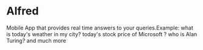 # Alfred
Mobile App that provides real time answers to your queries.Example: what is today's weather in my city? today's stock price of Microsoft ? who is Alan Turing? and much more
